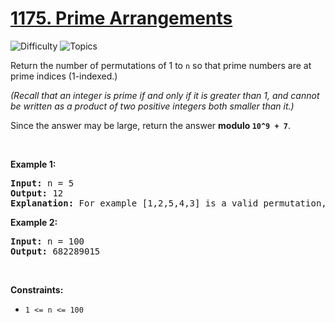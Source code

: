 # [1175. Prime Arrangements](https://leetcode.com/problems/prime-arrangements)

![Difficulty](https://img.shields.io/badge/Difficulty-Easy-blue.svg) ![Topics](https://img.shields.io/badge/Topics-Math-orange.svg)
<br/>

<p>Return the number of permutations of 1 to <code>n</code> so that prime numbers are at prime indices (1-indexed.)</p>

<p><em>(Recall that an integer&nbsp;is prime if and only if it is greater than 1, and cannot be written as a product of two positive integers&nbsp;both smaller than it.)</em></p>

<p>Since the answer may be large, return the answer <strong>modulo <code>10^9 + 7</code></strong>.</p>

<p>&nbsp;</p>
<p><strong class="example">Example 1:</strong></p>

<pre>
<strong>Input:</strong> n = 5
<strong>Output:</strong> 12
<strong>Explanation:</strong> For example [1,2,5,4,3] is a valid permutation, but [5,2,3,4,1] is not because the prime number 5 is at index 1.
</pre>

<p><strong class="example">Example 2:</strong></p>

<pre>
<strong>Input:</strong> n = 100
<strong>Output:</strong> 682289015
</pre>

<p>&nbsp;</p>
<p><strong>Constraints:</strong></p>

<ul>
	<li><code>1 &lt;= n &lt;= 100</code></li>
</ul>

